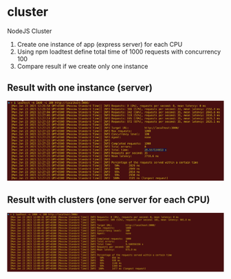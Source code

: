 # cluster

NodeJS Cluster

1. Create one instance of app (express server) for each CPU
2. Using npm loadtest define total time of 1000 requests with concurrency 100
3. Compare result if we create only one instance

## Result with one instance (server)

![Result with one instance](loadtest_result_one_instance.png)

## Result with clusters (one server for each CPU)

![Result with clusters (one server for each CPU)](loadtest_result_with_clusters.png)
